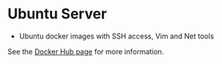 # Ubuntu Server

- Ubuntu docker images with SSH access, Vim and Net tools

See the [Docker Hub page](https://hub.docker.com/r/euclid1990/ubuntu-server/) for more information.